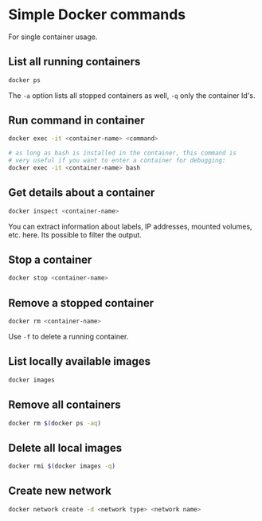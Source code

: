 # Simple Docker commands
For single container usage.

## List all running containers
```bash
docker ps
```
The `-a` option lists all stopped containers as well, `-q` only the container Id's.

## Run command in container
```bash
docker exec -it <container-name> <command>

# as long as bash is installed in the container, this command is
# very useful if you want to enter a container for debugging:
docker exec -it <container-name> bash
```

## Get details about a container
```bash
docker inspect <container-name>
```
You can extract information about labels, IP addresses, mounted volumes, etc. here. Its possible to filter the output.

## Stop a container
```bash
docker stop <container-name>
```

## Remove a stopped container
```bash
docker rm <container-name>
```
Use `-f` to delete a running container.

## List locally available images
```bash
docker images
```

## Remove all containers
```bash
docker rm $(docker ps -aq)
```

## Delete all local images
```bash
docker rmi $(docker images -q)
```

## Create new network
```bash
docker network create -d <network type> <network name>
```
